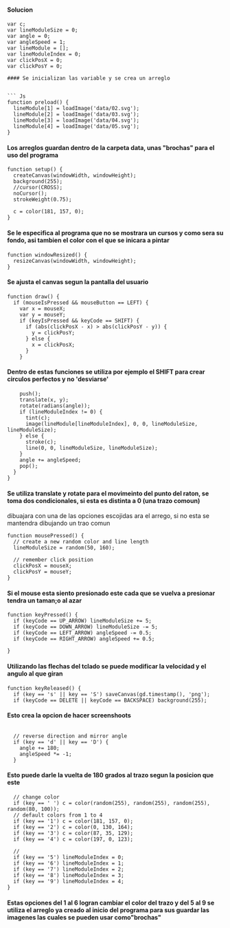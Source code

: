####  Solucion
``` Js
var c;
var lineModuleSize = 0;
var angle = 0;
var angleSpeed = 1;
var lineModule = [];
var lineModuleIndex = 0;
var clickPosX = 0;
var clickPosY = 0;

#### Se inicializan las variable y se crea un arreglo


``` Js
function preload() {
  lineModule[1] = loadImage('data/02.svg');
  lineModule[2] = loadImage('data/03.svg');
  lineModule[3] = loadImage('data/04.svg');
  lineModule[4] = loadImage('data/05.svg');
}
``` 
#### Los arreglos guardan dentro de  la carpeta data, unas "brochas" para el uso del programa

``` Js
function setup() {
  createCanvas(windowWidth, windowHeight);
  background(255);
  //cursor(CROSS);
  noCursor();
  strokeWeight(0.75);

  c = color(181, 157, 0);
}
``` 
#### Se le especifica al programa que no se mostrara un cursos y como sera su fondo, asi tambien el color con el que se inicara a pintar

``` Js
function windowResized() {
  resizeCanvas(windowWidth, windowHeight);
}
``` 
#### Se ajusta el canvas segun la pantalla del usuario
``` Js
function draw() {
  if (mouseIsPressed && mouseButton == LEFT) {
    var x = mouseX;
    var y = mouseY;
    if (keyIsPressed && keyCode == SHIFT) {
      if (abs(clickPosX - x) > abs(clickPosY - y)) {
        y = clickPosY;
      } else {
        x = clickPosX;
      }
    }
``` 
#### Dentro de estas funciones se utiliza por ejemplo el SHIFT para crear circulos perfectos y no 'desviarse'
``` Js
    push();
    translate(x, y);
    rotate(radians(angle));
    if (lineModuleIndex != 0) {
      tint(c);
      image(lineModule[lineModuleIndex], 0, 0, lineModuleSize, lineModuleSize);
    } else {
      stroke(c);
      line(0, 0, lineModuleSize, lineModuleSize);
    }
    angle += angleSpeed;
    pop();
  }
}
``` 
#### Se utiliza translate y rotate para el movimeinto del punto del raton, se toma dos condicionales, si  esta es distinta a 0 (una trazo comoun) 
dibuajara con una de las opciones escojidas ara el arrego, si no esta se mantendra dibujando un trao comun
``` Js
function mousePressed() {
  // create a new random color and line length
  lineModuleSize = random(50, 160);

  // remember click position
  clickPosX = mouseX;
  clickPosY = mouseY;
}
``` 
#### Si el mouse esta siento presionado este cada que se vuelva a presionar tendra un taman;o al azar
``` Js
function keyPressed() {
  if (keyCode == UP_ARROW) lineModuleSize += 5;
  if (keyCode == DOWN_ARROW) lineModuleSize -= 5;
  if (keyCode == LEFT_ARROW) angleSpeed -= 0.5;
  if (keyCode == RIGHT_ARROW) angleSpeed += 0.5;
  
}
``` 
#### Utilizando las flechas del tclado se puede  modificar la velocidad y el angulo al que giran
``` Js
function keyReleased() {
  if (key == 's' || key == 'S') saveCanvas(gd.timestamp(), 'png');
  if (keyCode == DELETE || keyCode == BACKSPACE) background(255);
``` 
#### Esto crea la opcion de hacer screenshoots
``` Js

  // reverse direction and mirror angle
  if (key == 'd' || key == 'D') {
    angle += 180;
    angleSpeed *= -1;
  }
``` 
#### Esto puede darle la vuelta de 180 grados  al trazo segun la posicion que este
``` Js
  // change color
  if (key == ' ') c = color(random(255), random(255), random(255), random(80, 100));
  // default colors from 1 to 4
  if (key == '1') c = color(181, 157, 0);
  if (key == '2') c = color(0, 130, 164);
  if (key == '3') c = color(87, 35, 129);
  if (key == '4') c = color(197, 0, 123);

  // 
  if (key == '5') lineModuleIndex = 0;
  if (key == '6') lineModuleIndex = 1;
  if (key == '7') lineModuleIndex = 2;
  if (key == '8') lineModuleIndex = 3;
  if (key == '9') lineModuleIndex = 4;
}
``` 
#### Estas opciones del 1 al 6 logran cambiar el color del trazo y del 5 al 9 se utiliza el arreglo ya creado al inicio del programa para sus guardar las imagenes las cuales se pueden usar como"brochas"
